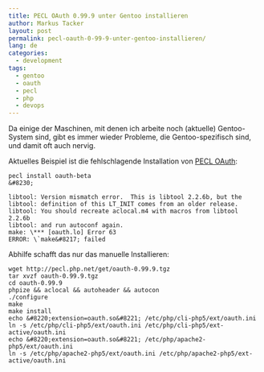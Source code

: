 ```yaml
---
title: PECL OAuth 0.99.9 unter Gentoo installieren
author: Markus Tacker
layout: post
permalink: pecl-oauth-0-99-9-unter-gentoo-installieren/
lang: de
categories:
  - development
tags:
  - gentoo
  - oauth
  - pecl
  - php
  - devops
---
```

Da einige der Maschinen, mit denen ich arbeite noch (aktuelle) Gentoo-System sind, gibt es immer wieder Probleme, die Gentoo-spezifisch sind, und damit oft auch nervig.

Aktuelles Beispiel ist die fehlschlagende Installation von [PECL OAuth][1]:

    pecl install oauth-beta  
    &#8230;
    
    libtool: Version mismatch error.  This is libtool 2.2.6b, but the  
    libtool: definition of this LT_INIT comes from an older release.  
    libtool: You should recreate aclocal.m4 with macros from libtool 2.2.6b  
    libtool: and run autoconf again.  
    make: \*** [oauth.lo] Error 63  
    ERROR: \`make&#8217; failed

Abhilfe schafft das nur das manuelle Installieren:

    wget http://pecl.php.net/get/oauth-0.99.9.tgz  
    tar xvzf oauth-0.99.9.tgz  
    cd oauth-0.99.9  
    phpize && aclocal && autoheader && autocon  
    ./configure  
    make  
    make install  
    echo &#8220;extension=oauth.so&#8221; /etc/php/cli-php5/ext/oauth.ini  
    ln -s /etc/php/cli-php5/ext/oauth.ini /etc/php/cli-php5/ext-active/oauth.ini  
    echo &#8220;extension=oauth.so&#8221; /etc/php/apache2-php5/ext/oauth.ini  
    ln -s /etc/php/apache2-php5/ext/oauth.ini /etc/php/apache2-php5/ext-active/oauth.ini

 [1]: http://pecl.php.net/package/oauth
